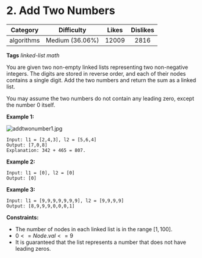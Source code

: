 # 2. Add Two Numbers

|Category|Difficulty|Likes|Dislikes|
|:-:|:-:|:-:|:-:|
|algorithms|Medium (36.06%)|12009|2816|

**Tags**
*linked-list* *math*

You are given two non-empty linked lists representing two non-negative integers. The digits are stored in reverse order, and each of their nodes contains a single digit. Add the two numbers and return the sum as a linked list.

You may assume the two numbers do not contain any leading zero, except the number 0 itself.

**Example 1:**

![addtwonumber1.jpg](https://assets.leetcode.com/uploads/2020/10/02/addtwonumber1.jpg)

``` text
Input: l1 = [2,4,3], l2 = [5,6,4]
Output: [7,0,8]
Explanation: 342 + 465 = 807.
```

**Example 2:**

``` text
Input: l1 = [0], l2 = [0]
Output: [0]
```

**Example 3:**

``` text
Input: l1 = [9,9,9,9,9,9,9], l2 = [9,9,9,9]
Output: [8,9,9,9,0,0,0,1]
 ```

**Constraints:**

+ The number of nodes in each linked list is in the range $[1, 100]$.
+ $0 <= Node.val <= 9$
+ It is guaranteed that the list represents a number that does not have leading zeros.
